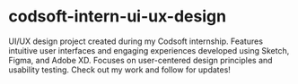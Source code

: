 # codsoft-intern-ui-ux-design
UI/UX design project created during my Codsoft internship. Features intuitive user interfaces and engaging experiences developed using Sketch, Figma, and Adobe XD. Focuses on user-centered design principles and usability testing. Check out my work and follow for updates!
